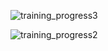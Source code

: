 ![training_progress3](https://github.com/user-attachments/assets/b6904b7c-7634-4fe3-9780-5de7a565cba9)


![training_progress2](https://github.com/user-attachments/assets/b3996670-4ec9-47bd-814e-85c94166aecf)
